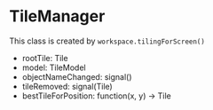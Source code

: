 # TileManager
This class is created by `workspace.tilingForScreen()`

* rootTile: Tile
* model: TileModel
* objectNameChanged: signal()
* tileRemoved: signal(Tile)
* bestTileForPosition: function(x, y) -> Tile
